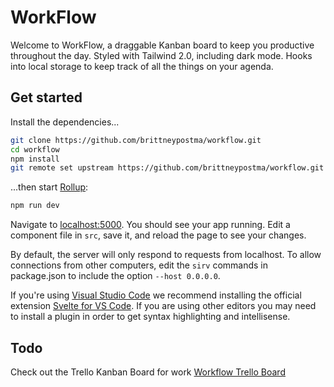 # WorkFlow

Welcome to WorkFlow, a draggable Kanban board to keep you productive throughout the day. Styled with Tailwind 2.0, including dark mode. Hooks into local storage to keep track of all the things on your agenda.

## Get started

Install the dependencies...

```bash
git clone https://github.com/brittneypostma/workflow.git
cd workflow
npm install
git remote set upstream https://github.com/brittneypostma/workflow.git
```

...then start [Rollup](https://rollupjs.org):

```bash
npm run dev
```

Navigate to [localhost:5000](http://localhost:5000). You should see your app running. Edit a component file in `src`, save it, and reload the page to see your changes.

By default, the server will only respond to requests from localhost. To allow connections from other computers, edit the `sirv` commands in package.json to include the option `--host 0.0.0.0`.

If you're using [Visual Studio Code](https://code.visualstudio.com/) we recommend installing the official extension [Svelte for VS Code](https://marketplace.visualstudio.com/items?itemName=svelte.svelte-vscode). If you are using other editors you may need to install a plugin in order to get syntax highlighting and intellisense.

## Todo

Check out the Trello Kanban Board for work [Workflow Trello Board](https://trello.com/b/hj6jsEPU/workflow)

